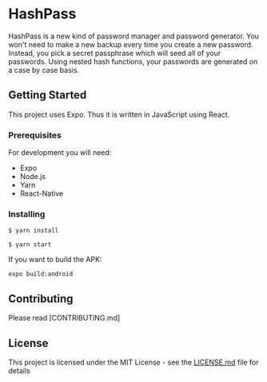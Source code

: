 # HashPass

HashPass is a new kind of password manager and password generator. You won't need to make a new backup every time you create a new password. Instead, you pick a secret passphrase which will seed all of your passwords. Using nested hash functions, your passwords are generated on a case by case basis.

## Getting Started

This project uses Expo. Thus it is written in JavaScript using React.

### Prerequisites

For development you will need:

* Expo
* Node.js
* Yarn
* React-Native


### Installing



```
$ yarn install
```


```
$ yarn start
```

If you want to build the APK:

```
expo build:android
```

## Contributing

Please read [CONTRIBUTING.md]


## License

This project is licensed under the MIT License - see the [LICENSE.md](LICENSE.md) file for details

